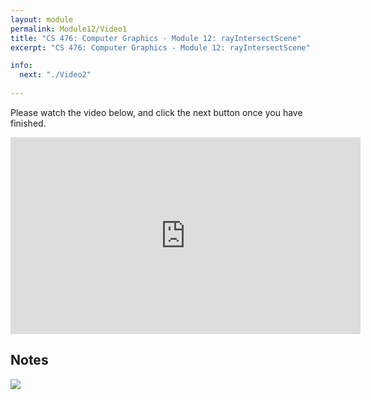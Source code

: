 ```yaml
---
layout: module
permalink: Module12/Video1
title: "CS 476: Computer Graphics - Module 12: rayIntersectScene"
excerpt: "CS 476: Computer Graphics - Module 12: rayIntersectScene"

info:
  next: "./Video2"
  
---
```


Please watch the video below, and click the next button once you have finished. 

<iframe width="560" height="315" src="https://www.youtube.com/embed/d0dZ1I17GhM" frameborder="0" allow="accelerometer; autoplay; clipboard-write; encrypted-media; gyroscope; picture-in-picture" allowfullscreen></iframe>

<h2>Notes</h2>
<img src = "../images/Unit2/RayIntersectScene.svg">